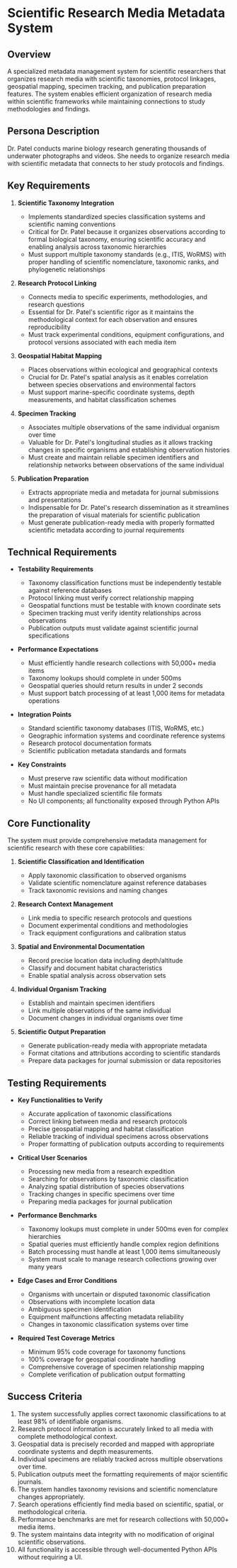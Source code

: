 # Scientific Research Media Metadata System

## Overview
A specialized metadata management system for scientific researchers that organizes research media with scientific taxonomies, protocol linkages, geospatial mapping, specimen tracking, and publication preparation features. The system enables efficient organization of research media within scientific frameworks while maintaining connections to study methodologies and findings.

## Persona Description
Dr. Patel conducts marine biology research generating thousands of underwater photographs and videos. She needs to organize research media with scientific metadata that connects to her study protocols and findings.

## Key Requirements

1. **Scientific Taxonomy Integration**
   - Implements standardized species classification systems and scientific naming conventions
   - Critical for Dr. Patel because it organizes observations according to formal biological taxonomy, ensuring scientific accuracy and enabling analysis across taxonomic hierarchies
   - Must support multiple taxonomy standards (e.g., ITIS, WoRMS) with proper handling of scientific nomenclature, taxonomic ranks, and phylogenetic relationships

2. **Research Protocol Linking**
   - Connects media to specific experiments, methodologies, and research questions
   - Essential for Dr. Patel's scientific rigor as it maintains the methodological context for each observation and ensures reproducibility
   - Must track experimental conditions, equipment configurations, and protocol versions associated with each media item

3. **Geospatial Habitat Mapping**
   - Places observations within ecological and geographical contexts
   - Crucial for Dr. Patel's spatial analysis as it enables correlation between species observations and environmental factors
   - Must support marine-specific coordinate systems, depth measurements, and habitat classification schemes

4. **Specimen Tracking**
   - Associates multiple observations of the same individual organism over time
   - Valuable for Dr. Patel's longitudinal studies as it allows tracking changes in specific organisms and establishing observation histories
   - Must create and maintain reliable specimen identifiers and relationship networks between observations of the same individual

5. **Publication Preparation**
   - Extracts appropriate media and metadata for journal submissions and presentations
   - Indispensable for Dr. Patel's research dissemination as it streamlines the preparation of visual materials for scientific publication
   - Must generate publication-ready media with properly formatted scientific metadata according to journal requirements

## Technical Requirements

- **Testability Requirements**
  - Taxonomy classification functions must be independently testable against reference databases
  - Protocol linking must verify correct relationship mapping
  - Geospatial functions must be testable with known coordinate sets
  - Specimen tracking must verify identity relationships across observations
  - Publication outputs must validate against scientific journal specifications

- **Performance Expectations**
  - Must efficiently handle research collections with 50,000+ media items
  - Taxonomy lookups should complete in under 500ms
  - Geospatial queries should return results in under 2 seconds
  - Must support batch processing of at least 1,000 items for metadata operations

- **Integration Points**
  - Standard scientific taxonomy databases (ITIS, WoRMS, etc.)
  - Geographic information systems and coordinate reference systems
  - Research protocol documentation formats
  - Scientific publication metadata standards and formats

- **Key Constraints**
  - Must preserve raw scientific data without modification
  - Must maintain precise provenance for all metadata
  - Must handle specialized scientific file formats
  - No UI components; all functionality exposed through Python APIs

## Core Functionality

The system must provide comprehensive metadata management for scientific research with these core capabilities:

1. **Scientific Classification and Identification**
   - Apply taxonomic classification to observed organisms
   - Validate scientific nomenclature against reference databases
   - Track taxonomic revisions and naming changes

2. **Research Context Management**
   - Link media to specific research protocols and questions
   - Document experimental conditions and methodologies
   - Track equipment configurations and calibration status

3. **Spatial and Environmental Documentation**
   - Record precise location data including depth/altitude
   - Classify and document habitat characteristics
   - Enable spatial analysis across observation sets

4. **Individual Organism Tracking**
   - Establish and maintain specimen identifiers
   - Link multiple observations of the same individual
   - Document changes in individual organisms over time

5. **Scientific Output Preparation**
   - Generate publication-ready media with appropriate metadata
   - Format citations and attributions according to scientific standards
   - Prepare data packages for journal submission or data repositories

## Testing Requirements

- **Key Functionalities to Verify**
  - Accurate application of taxonomic classifications
  - Correct linking between media and research protocols
  - Precise geospatial mapping and habitat classification
  - Reliable tracking of individual specimens across observations
  - Proper formatting of publication outputs according to requirements

- **Critical User Scenarios**
  - Processing new media from a research expedition
  - Searching for observations by taxonomic classification
  - Analyzing spatial distribution of species observations
  - Tracking changes in specific specimens over time
  - Preparing media packages for journal publication

- **Performance Benchmarks**
  - Taxonomy lookups must complete in under 500ms even for complex hierarchies
  - Spatial queries must efficiently handle complex region definitions
  - Batch processing must handle at least 1,000 items simultaneously
  - System must scale to manage research collections growing over many years

- **Edge Cases and Error Conditions**
  - Organisms with uncertain or disputed taxonomic classification
  - Observations with incomplete location data
  - Ambiguous specimen identification
  - Equipment malfunctions affecting metadata reliability
  - Changes in taxonomic classification systems over time

- **Required Test Coverage Metrics**
  - Minimum 95% code coverage for taxonomy functions
  - 100% coverage for geospatial coordinate handling
  - Comprehensive coverage of specimen relationship mapping
  - Complete verification of publication output formatting

## Success Criteria

1. The system successfully applies correct taxonomic classifications to at least 98% of identifiable organisms.
2. Research protocol information is accurately linked to all media with complete methodological context.
3. Geospatial data is precisely recorded and mapped with appropriate coordinate systems and depth measurements.
4. Individual specimens are reliably tracked across multiple observations over time.
5. Publication outputs meet the formatting requirements of major scientific journals.
6. The system handles taxonomy revisions and scientific nomenclature changes appropriately.
7. Search operations efficiently find media based on scientific, spatial, or methodological criteria.
8. Performance benchmarks are met for research collections with 50,000+ media items.
9. The system maintains data integrity with no modification of original scientific observations.
10. All functionality is accessible through well-documented Python APIs without requiring a UI.
